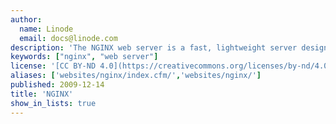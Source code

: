 ```yaml
---
author:
  name: Linode
  email: docs@linode.com
description: 'The NGINX web server is a fast, lightweight server designed to efficiently handle the needs of both low and high traffic websites. These guides will help you get NGINX up and running on your Linode.'
keywords: ["nginx", "web server"]
license: '[CC BY-ND 4.0](https://creativecommons.org/licenses/by-nd/4.0)'
aliases: ['websites/nginx/index.cfm/','websites/nginx/']
published: 2009-12-14
title: 'NGINX'
show_in_lists: true
---
```

